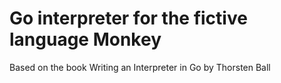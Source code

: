 # Go interpreter for the fictive language Monkey

Based on the book Writing an Interpreter in Go by Thorsten Ball
